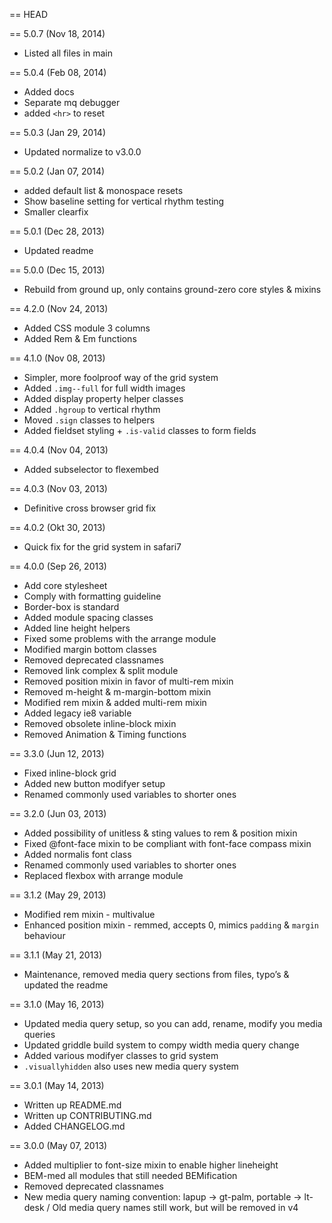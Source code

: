 == HEAD

== 5.0.7 (Nov 18, 2014)

* Listed all files in main

== 5.0.4 (Feb 08, 2014)

* Added docs
* Separate mq debugger
* added `<hr>` to reset

== 5.0.3 (Jan 29, 2014)

* Updated normalize to v3.0.0

== 5.0.2 (Jan 07, 2014)

* added default list & monospace resets
* Show baseline setting for vertical rhythm testing
* Smaller clearfix

== 5.0.1 (Dec 28, 2013)

* Updated readme

== 5.0.0 (Dec 15, 2013)

* Rebuild from ground up, only contains ground-zero core styles & mixins

== 4.2.0 (Nov 24, 2013)

* Added CSS module 3 columns
* Added Rem & Em functions


== 4.1.0 (Nov 08, 2013)

* Simpler, more foolproof way of the grid system
* Added `.img--full` for full width images
* Added display property helper classes
* Added `.hgroup` to vertical rhythm
* Moved `.sign` classes to helpers
* Added fieldset styling + `.is-valid` classes to form fields

== 4.0.4 (Nov 04, 2013)

* Added subselector to flexembed

== 4.0.3 (Nov 03, 2013)

* Definitive cross browser grid fix

== 4.0.2 (Okt 30, 2013)

* Quick fix for the grid system in safari7

== 4.0.0 (Sep 26, 2013)

* Add core stylesheet
* Comply with formatting guideline
* Border-box is standard
* Added module spacing classes
* Added line height helpers
* Fixed some problems with the arrange module
* Modified margin bottom classes
* Removed deprecated classnames
* Removed link complex & split module
* Removed position mixin in favor of multi-rem mixin
* Removed m-height & m-margin-bottom mixin
* Modified rem mixin & added multi-rem mixin
* Added legacy ie8 variable
* Removed obsolete inline-block mixin
* Removed Animation & Timing functions

== 3.3.0 (Jun 12, 2013)

* Fixed inline-block grid
* Added new button modifyer setup
* Renamed commonly used variables to shorter ones

== 3.2.0 (Jun 03, 2013)

* Added possibility of unitless & sting values to rem & position mixin
* Fixed @font-face mixin to be compliant with font-face compass mixin
* Added normalis font class
* Renamed commonly used variables to shorter ones
* Replaced flexbox with arrange module

== 3.1.2 (May 29, 2013)

* Modified rem mixin - multivalue
* Enhanced position mixin - remmed, accepts 0, mimics `padding` & `margin` behaviour

== 3.1.1 (May 21, 2013)

* Maintenance, removed media query sections from files, typo’s & updated the readme

== 3.1.0 (May 16, 2013)

* Updated media query setup, so you can add, rename, modify you media queries
* Updated griddle build system to compy width media query change
* Added various modifyer classes to grid system
* `.visuallyhidden` also uses new media query system

== 3.0.1 (May 14, 2013)

* Written up README.md
* Written up CONTRIBUTING.md
* Added CHANGELOG.md

== 3.0.0 (May 07, 2013)

* Added multiplier to font-size mixin to enable higher lineheight
* BEM-med all modules that still needed BEMification
* Removed deprecated classnames
* New media query naming convention: lapup -> gt-palm, portable -> lt-desk / Old media query names still work, but will be removed in v4